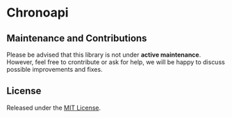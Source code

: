 # Chronoapi

## Maintenance and Contributions

Please be advised that this library is not under **active maintenance**.
However, feel free to crontribute or ask for help, we will be happy to discuss possible improvements and fixes.

## License

Released under the [MIT License](http://opensource.org/licenses/MIT).
